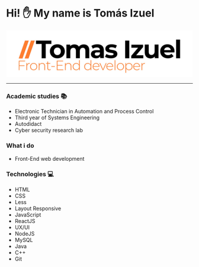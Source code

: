 # Hi! :hand: My name is **Tomás Izuel**
![Logo personal](Logo.jpg)
___
### Academic studies :books:
* Electronic Technician in Automation and Process Control
* Third year of Systems Engineering
* Autodidact
* Cyber ​​security research lab

### What i do
* Front-End web development

### Technologies :computer:
* HTML 
* CSS 
* Less
* Layout Responsive
* JavaScript
* ReactJS
* UX/UI
* NodeJS
* MySQL
* Java
* C++
* Git
